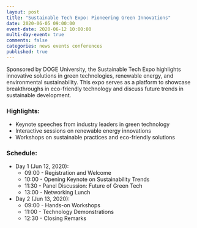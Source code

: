 ```yaml
---
layout: post
title: "Sustainable Tech Expo: Pioneering Green Innovations"
date: 2020-06-05 09:00:00
event-date: 2020-06-12 10:00:00
multi-day-event: true
comments: false
categories: news events conferences
published: true
---
```

Sponsored by DOGE University, the Sustainable Tech Expo highlights innovative solutions in green technologies, renewable energy, and environmental sustainability. This expo serves as a platform to showcase breakthroughs in eco-friendly technology and discuss future trends in sustainable development.

### Highlights:
- Keynote speeches from industry leaders in green technology
- Interactive sessions on renewable energy innovations
- Workshops on sustainable practices and eco-friendly solutions

### Schedule:
- Day 1 (Jun 12, 2020):
  - 09:00 - Registration and Welcome
  - 10:00 - Opening Keynote on Sustainability Trends
  - 11:30 - Panel Discussion: Future of Green Tech
  - 13:00 - Networking Lunch
- Day 2 (Jun 13, 2020):
  - 09:00 - Hands-on Workshops
  - 11:00 - Technology Demonstrations
  - 12:30 - Closing Remarks 